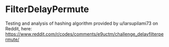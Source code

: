 # FilterDelayPermute
Testing and analysis of hashing algorithm provided by u/larsupilami73 on Reddit, here: https://www.reddit.com/r/codes/comments/e9uctm/challenge_delayfilterpermute/
